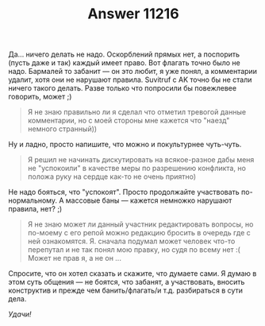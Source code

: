 ﻿---
title: "Answer 11216"
se.owner.user_id: 337540
se.owner.display_name: "Victor VosMottor"
se.owner.link: "https://ru.meta.stackoverflow.com/users/337540/victor-vosmottor"
se.answer_id: 11216
se.question_id: 11215
se.post_type: answer
se.is_accepted: False
---
<p>Да... ничего делать не надо. Оскорблений прямых нет, а поспорить (пусть даже и так) каждый имеет право. Вот флагать точно было не надо. Бармалей то забанит — он это любит, я уже понял, а комментарии удалит, хотя они не нарушают правила. Suvitruf с AK точно бы не стали ничего такого делать. Разве только что попросили бы повежлевее говорить, может ;)</p>
<blockquote>
<p>Я не знаю правильно ли я сделал что отметил тревогой данные комментарии, но с моей стороны мне кажется что &quot;наезд&quot; немного странный))</p>
</blockquote>
<p>Ну и ладно, просто напишите, что можно и покультурнее чуть-чуть.</p>
<blockquote>
<p>Я решил не начинать дискутировать на всякое-разное дабы меня не &quot;успокоили&quot; в качестве меры по разрешению конфликта, но положа руку на сердце как-то не очень приятно)</p>
</blockquote>
<p>Не надо бояться, что &quot;успокоят&quot;. Просто продолжайте участвовать по-нормальному. А массовые баны — кажется немножко нарушают правила, нет? ;)</p>
<blockquote>
<p>Я не знаю может ли данный участник редактировать вопросы, но по-моему с его репой можно редакцию бросить в очередь где с ней ознакомятся. Я. сначала подумал может человек что-то перепутал и не так понял мою правку, но судя по всему нет :( Может не прав я, а не он ...</p>
</blockquote>
<p>Спросите, что он хотел сказать и скажите, что думаете сами. Я думаю в этом суть общения — не боятся, что забанят, а участвовать, вносить конструктив и прежде чем банить/флагать/и т.д. разбираться в сути дела.</p>
<p><em>Удачи!</em></p>
